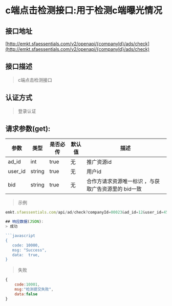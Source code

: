 # c端点击检测接口:用于检测c端曝光情况

## 接口地址

[http://emkt.sfaessentials.com/v2/openapi/{companyId}/ads/check](http://emkt.sfaessentials.com/v2/openapi/{companyId}/ads/check)

## 接口描述

> c端点击检测接口

## 认证方式

> 登录认证

## 请求参数(get):

| 参数 | 类型| 是否必传 | 默认值 |  描述 | 
| ---- | ---- | ----- | ----- | ----- | 
| ad_id| int| true | 无  | 推广资源id |
| user_id| string| true| 无  |  用户id |
| bid| string | true | 无 | 合作方请求资源唯一标识 ，与获取广告资源里的 bid一致|

>示例
```javascript
emkt.sfaessentials.com/api/ad/check?companyId=00023&ad_id=12&user_id=45e4e&bid=fewaf2

## 响应数据(JSON):
> 成功

```javascript
{
   code: 10000,
   msg: "Success",
   data:  true,
}
```
> 失败 

```javascript
{
    code:10001,
    msg:"检测提交失败",
    data:false
}
```